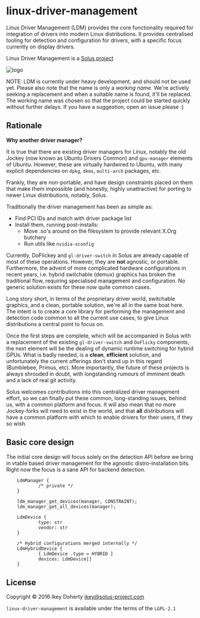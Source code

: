 linux-driver-management
=======================

Linux Driver Management (LDM) provides the core functionality required for integration of drivers
into modern Linux distributions. It provides centralised tooling for detection  and configuration
for drivers, with a specific focus currently on display drivers.

Linux Driver Management is a [Solus project](https://solus-project.com/)

![logo](https://build.solus-project.com/logo.png)


NOTE: LDM is currently under heavy development, and should not be used yet.
Please also note that the name is only a *working name*. We're actively seeking a replacement and
when a suitable name is found, it'll be replaced. The working name was chosen so that the project
could be started quickly without further delays. If you have a suggestion, open an issue please :)


Rationale
---------

**Why another driver manager?**

It is true that there are existing driver managers for Linux, notably the old Jockey (now known as
Ubuntu Drivers Common) and `gpu-manager` elements of Ubuntu. However, these are virtually hardwired
to Ubuntu, with many explicit dependencies on `dpkg`, `dkms`, `multi-arch` packages, etc.

Frankly, they are non-portable, and have design constraints placed on them that make them impossible
(and honestly, highly unattractive) for porting to newer Linux distributions, notably, Solus.

Traditionally the driver management has been as simple as:

 * Find PCI IDs and match with driver package list
 * Install them, running post-installs:
    - Move .so's around on the filesystem to provide relevant X.Org butchery
    - Run utils like `nvidia-xconfig`

Currently, DoFlickey and `gl-driver-switch` in Solus are already capable of most of these operations.
However, they are **not** agnostic, or portable. Furthermore, the advent of more complicated hardware
configurations in recent years, i.e. hybrid switchable (demux) graphics has broken the traditional
flow, requiring specialised management and configuration. No generic solution exists for these now
quite common cases.

Long story short, in terms of the proprietary driver world, switchable graphics, and a clean, portable
solution, we're all in the same boat here. The intent is to create a core library for performing the
management and detection code common to all the current use cases, to give Linux distributions a
central point to focus on.

Once the first steps are complete, which will be accompanied in Solus with a replacement of the existing
`gl-driver-switch` and `DoFlicky` components, the next element will be the dealing of dynamic runtime
switching for hybrid GPUs. What is badly needed, is a **clean**, **efficient** solution, and unfortunately
the current offerings don't stand up in this regard (Bumblebee, Primus, etc). More importantly, the
future of these projects is always shrouded in doubt, with longstanding rumours of imminent death
and a lack of real git activity.

Solus welcomes contributions into this centralized driver management effort, so we can finally put
these common, long-standing issues, behind us, with a common platform and focus. It will also mean
that no more Jockey-forks will need to exist in the world, and that **all** distributions will have
a common platform with which to enable drivers for their users, if they so wish.

Basic core design
-----------------

The initial core design will focus solely on the detection API before we bring in vtable based
driver management for the agnostic distro-installation bits. Right now the focus is a sane API
for backend detection.


        LdmManager {
                /* private */
        }
        
        ldm_manager_get_devices(manager, CONSTRAINT);
        ldm_manager_get_all_devices(manager);

        LdmDevice {
                type: str
                vendor: str
        }

        /* Hybrid configurations merged internally */
        LdmHybridDevice {
                { LdmDevice .type = HYBRID }
                devices: LdmDevice[]
        }
        

License
-------

Copyright © 2016 Ikey Doherty <ikey@solus-project.com>

`linux-driver-management` is available under the terms of the `LGPL-2.1`
